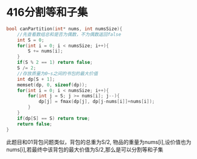 # 416分割等和子集
```c
bool canPartition(int* nums, int numsSize){
    //先查看数组总和是否为偶数，不为偶数返回false
    int S = 0;
    for(int i = 0; i < numsSize; i++){
        S += nums[i];
    }
    if(S % 2 == 1) return false;
    S /= 2;
    //存放质量为0~s之间的书包的最大价值
    int dp[S + 1];
    memset(dp, 0, sizeof(dp));
    for(int i = 0; i < numsSize; i++){
        for(int j = S; j >= nums[i]; j--){
            dp[j] = fmax(dp[j], dp[j-nums[i]]+nums[i]);
        }
    }
    if(dp[S] == S) return true;
    return false;
}
```
此题目和01背包问题类似，背包的总重为S/2, 物品的重量为nums[i],设价值也为nums[i],若最终中该背包的最大价值为S/2,那么是可以分割等和子集